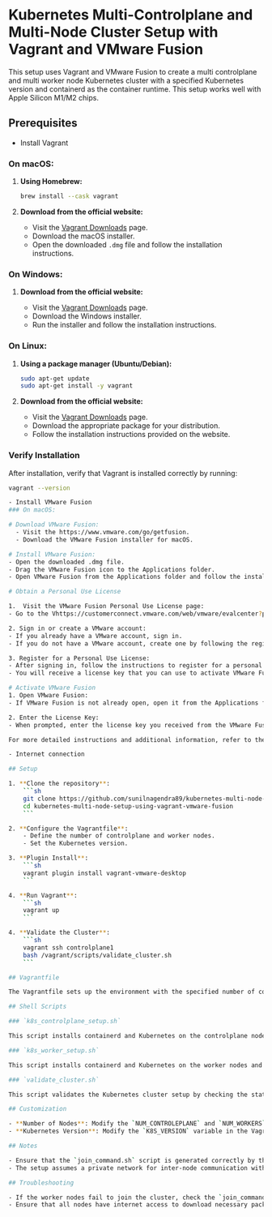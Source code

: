 # Kubernetes Multi-Controlplane and Multi-Node Cluster Setup with Vagrant and VMware Fusion

This setup uses Vagrant and VMware Fusion to create a multi controlplane and multi worker node Kubernetes cluster with a specified Kubernetes version and containerd as the container runtime. This setup works well with Apple Silicon M1/M2 chips.

## Prerequisites

- Install Vagrant
### On macOS:

1. **Using Homebrew:**

    ```sh
    brew install --cask vagrant
    ```

2. **Download from the official website:**

    - Visit the [Vagrant Downloads](https://www.vagrantup.com/downloads) page.
    - Download the macOS installer.
    - Open the downloaded `.dmg` file and follow the installation instructions.

### On Windows:

1. **Download from the official website:**

    - Visit the [Vagrant Downloads](https://www.vagrantup.com/downloads) page.
    - Download the Windows installer.
    - Run the installer and follow the installation instructions.

### On Linux:

1. **Using a package manager (Ubuntu/Debian):**

    ```sh
    sudo apt-get update
    sudo apt-get install -y vagrant
    ```

2. **Download from the official website:**

    - Visit the [Vagrant Downloads](https://www.vagrantup.com/downloads) page.
    - Download the appropriate package for your distribution.
    - Follow the installation instructions provided on the website.

### Verify Installation

After installation, verify that Vagrant is installed correctly by running:

```sh
vagrant --version

- Install VMware Fusion
### On macOS:

# Download VMware Fusion:
  - Visit the https://www.vmware.com/go/getfusion.
  - Download the VMware Fusion installer for macOS.

# Install VMware Fusion:
- Open the downloaded .dmg file.
- Drag the VMware Fusion icon to the Applications folder.
- Open VMware Fusion from the Applications folder and follow the installation instructions.

# Obtain a Personal Use License

1.  Visit the VMware Fusion Personal Use License page:
- Go to the Vhttps://customerconnect.vmware.com/web/vmware/evalcenter?p=fusion-player-personal page.

2. Sign in or create a VMware account:
- If you already have a VMware account, sign in.
- If you do not have a VMware account, create one by following the registration process.

3. Register for a Personal Use License:
- After signing in, follow the instructions to register for a personal use license.
- You will receive a license key that you can use to activate VMware Fusion.

# Activate VMware Fusion
1. Open VMware Fusion:
- If VMware Fusion is not already open, open it from the Applications folder.

2. Enter the License Key:
- When prompted, enter the license key you received from the VMware Fusion Personal Use License registration.

For more detailed instructions and additional information, refer to the official VMware Fusion documentation: https://docs.vmware.com/en/VMware-Fusion/index.html.

- Internet connection

## Setup

1. **Clone the repository**:
    ```sh
    git clone https://github.com/sunilnagendra89/kubernetes-multi-node-setup-using-vagrant-vmware-fusion.git
    cd kubernetes-multi-node-setup-using-vagrant-vmware-fusion
    ```

2. **Configure the Vagrantfile**:
    - Define the number of controlplane and worker nodes.
    - Set the Kubernetes version.

3. **Plugin Install**:
    ```sh
    vagrant plugin install vagrant-vmware-desktop
    ```

4. **Run Vagrant**:
    ```sh
    vagrant up
    ```

4. **Validate the Cluster**:
    ```sh
    vagrant ssh controlplane1
    bash /vagrant/scripts/validate_cluster.sh
    ```

## Vagrantfile

The Vagrantfile sets up the environment with the specified number of controlplane and worker nodes and installs the specified Kubernetes version.

## Shell Scripts

### `k8s_controlplane_setup.sh`

This script installs containerd and Kubernetes on the controlplane nodes, initializes the Kubernetes cluster, and installs the Calico network plugin. It also generates the join command for controlplane nodes and setup kubectl and kubernetes auto completion.

### `k8s_worker_setup.sh`

This script installs containerd and Kubernetes on the worker nodes and joins them to the Kubernetes cluster using the join command generated by the controlplane node.

### `validate_cluster.sh`

This script validates the Kubernetes cluster setup by checking the status of nodes and pods and verifying if Calico is running.

## Customization

- **Number of Nodes**: Modify the `NUM_CONTROLEPLANE` and `NUM_WORKERS` variables in the Vagrantfile.
- **Kubernetes Version**: Modify the `K8S_VERSION` variable in the Vagrantfile.

## Notes

- Ensure that the `join_command.sh` script is generated correctly by the controlplane node and is accessible by the worker nodes.
- The setup assumes a private network for inter-node communication with IP addresses in the range `192.168.50.x`.

## Troubleshooting

- If the worker nodes fail to join the cluster, check the `join_command.sh` script for the correct token and hash values.
- Ensure that all nodes have internet access to download necessary packages and dependencies.